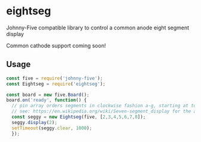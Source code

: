 # eightseg
Johnny-Five compatible library to control a common anode eight segment display

Common cathode support coming soon!

## Usage
```javascript
const five = require('johnny-five');
const Eightseg = require('eightseg');

const board = new five.Board();
board.on('ready', function() {
  // pin array orders segments in clockwise fashion a-g, starting at top, enging at middle segment
  // see: https://en.wikipedia.org/wiki/Seven-segment_display for the a-g diagram of segment order
  const seggy = new Eightseg(five, [2,3,4,5,6,7,8]);
  seggy.display(2);
  setTimeout(seggy.clear, 1000);
  });
```
